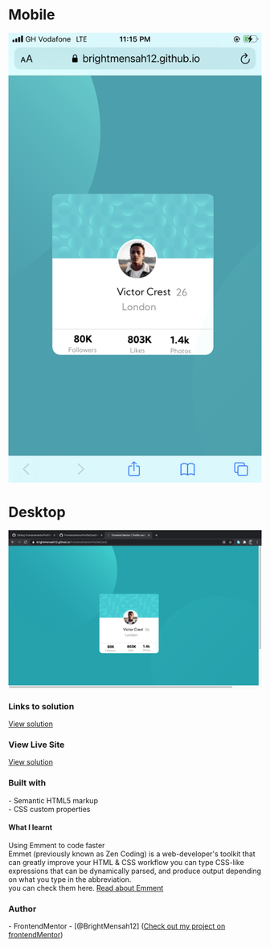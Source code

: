 <!DOCTYPE html>





<body>
  <h1>Mobile</h1>
  <img src="images/profilecard screenshot1.png">
  
  <h1>Desktop</h1>
  <img src="images/desktop-screenshot.png">
  </body>
  
  <h3>Links to solution</h3> 
  <a href="https://www.frontendmentor.io/solutions/profilecard-using-html-and-css-EJSw6d1zv">View solution</a>
  
  <h3> View Live Site </h3>
  <a href="https://brightmensah12.github.io/FrontendmentorProfileCard/">View solution</a>
  
  <h3>Built with</h3>
  <p>- Semantic HTML5 markup <br>
  - CSS custom properties
</p>

<h4>What I learnt</h4>
<p>Using Emment to code faster <br>Emmet (previously known as Zen Coding) is a web-developer's toolkit that can greatly improve your HTML & CSS workflow you can type CSS-like expressions that can be dynamically parsed, and produce output depending on what you type in the abbreviation. <br>
you can check them here.
  <a href="https://docs.emmet.io/">Read about Emment</a>
</p>

<h3>Author</h3>

<p>- FrontendMentor - [@BrightMensah12] (<a href="https://www.frontendmentor.io/profile/BrightMensah12">Check out my project on frontendMentor</a>)

</html>



